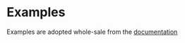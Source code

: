 # Examples

Examples are adopted whole-sale from the [documentation](https://concourse-ci.org/pipelines.html)
